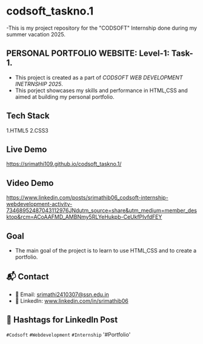 # codsoft_taskno.1
-This is my project repository for the "CODSOFT" Internship done during my summer vacation 2025.

## PERSONAL PORTFOLIO WEBSITE: Level-1: Task-1.
- This project is created as a part of *CODSOFT WEB DEVELOPMENT INETRNSHIP 2025*.
- This porject showcases my skills and performance in HTML,CSS and aimed at building my personal portfolio.

## Tech Stack
1.HTML5
2.CSS3

## Live Demo
https://srimathi109.github.io/codsoft_taskno.1/

## Video Demo
https://www.linkedin.com/posts/srimathib06_codsoft-internship-webdevelopment-activity-73468952487043112976JNdutm_source=share&utm_medium=member_desktop&rcm=ACoAAFMD_AMBNmy5RLYeHukpb-CeUkfPIvfdFEY

## Goal
- The main goal of the project is to learn to use HTML,CSS and to create a portfolio.

## 📬 Contact
- 📧 Email: srimathi2410307@ssn.edu.in
- 🔗 LinkedIn: www.linkedin.com/in/srimathib06

## 📢 Hashtags for LinkedIn Post
`#Codsoft` `#Webdevelopment`  `#Internship` '#Portfolio'
